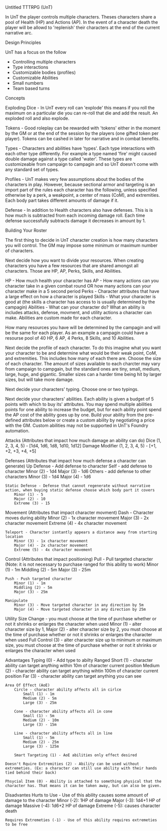 Untitled TTTRPG (UnT)

In UnT the player controls multiple characters. Theses characters share a pool of Health (HP) and Actions (AP). In the event of a character death the player will be allowd to 'replenish' their characters at the end of the current narrative arc.

Design Principles

UnT has a focus on the follow
- Controlling multiple characters
- Type interactions
- Customizable bodies (profiles)
- Customizable Abilities
- Small numbers
- Team based turns

Concepts

Exploding Dice - In UnT every roll can 'explode' this means if you roll the maximum on a particular die you can re-roll that die and add the result. An exploded roll and also explode.

Tokens - Good roleplay can be rewarded with 'tokens' either in the moment by the GM or at the end of the session by the players (one gifted token per player). Tokens can be cashed in later for narrative and in combat benefits.

Types - Characters and abilities have 'types'. Each type interactions with each other type differently. For example a type named 'fire' might caused double damage against a type called 'water'. These types are customizeable from campaign to campagin and so UnT doesn't come with any standard set of types.

Profiles - UnT makes very few assumptions about the bodies of the characters in play. However, because sectional armor and targeting is an import part of the rules each character has the following, unless specified otherwise by a perk, a weakpoint, a center of mass (CoM), and extremities. Each body part takes different amounts of damage if it.

Defense - In addition to Health characters also have defenses. This is is how much is subtracted from each incoming damage roll. Each time defense successfully subtracts damage it decreases in amount by 1.

Building Your Roster

The first thing to decide in UnT character creation is how many characters you will control. The GM may impose some minimum or maximum number of characters. 

Next decide how you want to divide your resources. When creating characters you have a few resources that are shared amongst all characters. Those are HP, AP, Perks, Skills, and Abilities.

HP - How much health your character has
AP - How many actions can you character take in a given combat round OR how many actions can your character make in a 5 second period
Perks - Character attributes that have a large effect on how a character is played
Skills - What your character is good at (the skills a character has access to is usually determined by the campagin)
Abilities - What can your character do? What an ability is includes attacks, defense, movment, and utility actions a character can make. Abilities are custom made for each character. 

How many resources you have will be determined by the campagin and will be the same for each player. As an example a campagin could have a resourse pool of 40 HP, 6 AP, 4 Perks, 8 Skills, and 10 Abilities. 

Next decide the profile of each character. To do this imagine what you want your character to be and determine what would be their weak point, CoM, and extremities. This includes how many of each there are. Choose the size of each character. The amount of sizes available to each charcter may vary from campaign to campgain, but the standard ones are tiny, small, medium, large, huge, and gigantic. Smaller sizes can a harder time being hit by larger sizes, but will take more damage.

Next decide your characters' typing. Choose one or two typings. 

Next decide your characters' abilities. Each ability is given a budget of 5 points with which to buy its' attributes. You may spend multiple abilities points for one ability to increase the budget, but for each ability point spend the AP cost of the ability goes up by one. Build your ability from the pre-defined attributes below or create a custom ability by negotiating a price with the GM. Custom abilities may not be supported in UnT's Foundry automation.

Attacks (Attributes that impact how much damage an ability can do)
    Dice (1, 2, 3, 4, 5) - [1d4, 1d6, 1d8, 1d10, 1d12]
    Damage Modifier (1, 2, 3, 4, 5) - [+1, +2, +3, +4, +5]

Defenses (Attributes that impact how much defense a character can generate)
    Up Defense - Add defense to character
        Self - add defense to character
            Minor (2) - 1d4
            Major (3) - 1d6
        Others - add defense to other characters
            Minor (3) - 1d4
            Major (4) - 1d6

    Static Defense - Defense that cannot regenerate without narrative action, when buying static defense choose which body part it covers
        Minor (1) - 5
        Major (2) - 10
        Extreme (3) - 15

Movement (Attributes that impact character movment)
    Dash - Character moves during ability
        Minor (2) - 1x character movement
        Major (3) - 2x character movement
        Extreme (4) - 4x character movement
    
    Teleport - Character isntantly appears a distance away from starting location
        Minor (3) - 1x character movement
        Major (4) - 2x character movement
        Extreme (5) - 4x character movement

Control (Attributes that impact positioning)
    Pull - Pull targeted character (Note: it is not necessary to purchase ranged for this ability to work)
        Minor (1) - 1m
        Middling (2) - 5m
        Major (3) - 25m

    Push - Push targeted character
        Minor (1) - 1m
        Middling (2) - 5m
        Major (3) - 25m

    Manipulate
        Minor (3) - Move targeted character in any direction by 5m
        Major (4) - Move targeted character in any direction by 25m

Utility
    Size Change - you must choose at the time of purchase whether or not it shrinks or enlarges the character when used
        Minor (1) - alter character size by 1, 
        Major (2) - alter character size by 2, you must choose at the time of purchase whether or not it shrinks or enlarges the character when used
        Full Control (3) - alter character size up to minimum or maximum size, you must choose at the time of purchase whether or not it shrinks or enlarges the character when used

Advantages
    Typing (0) - Add type to abilty
    Ranged
        Short (1) - character ability can target anything within 10m of character current position
        Medium (2) - character ability can target anything wihtin 100m of character current position
        Far (3) - character ability can target anything you can see

    Area Of Effect (AoE)
        Circle - character ability affects all in cirlce
            Small (1) - 1m
            Medium (2) - 5m
            Large (3) - 25m

        Cone - character ability affects all in cone
            Small (1) - 5m
            Medium (2) - 10m
            Large (3) - 15m

        Line - character ability affects all in line
            Small (1) - 5m
            Medium (2) - 25m
            Large (3) - 125m

        Smart Targeting (1) - AoE abilities only effect desired

    Doesn't Rquire Extremities (2) - Ability can be used without extremeties. (Ex: a character can still use ability with their hands tied behind their back)

    Phsycial Item (0) - Ability is attached to something physical that the character has. That means it can be taken away, but can also be given.

Disadvantes
    Hurts to Use - Use of this ability causes some amount of damage to the character
        Minor (-2): 1HP of damage
        Major (-3): 1d4+1 HP of damage
        Massive (-4): 1d6+2 HP of damage
        Extreme (-5): causes character death

    Requires Extremeties (-1) - Use of this ability requires extremeties to be free